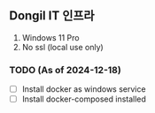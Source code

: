 ## Dongil IT 인프라

1. Windows 11 Pro 
2. No ssl (local use only)


### TODO (As of 2024-12-18)
- [ ] Install docker as windows service 
- [ ] Install docker-composed installed
